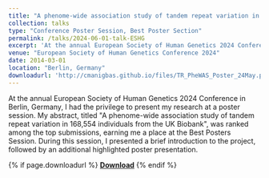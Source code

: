 ```yaml
---
title: "A phenome-wide association study of tandem repeat variation in 168,554 individuals from the UK Biobank"
collection: talks
type: "Conference Poster Session, Best Poster Section"
permalink: /talks/2024-06-01-talk-ESHG
excerpt: 'At the annual European Society of Human Genetics 2024 Conference in Berlin, Germany, I had the privilege to present my research at a poster session'
venue: "European Society of Human Genetics Conference 2024"
date: 2014-03-01
location: "Berlin, Germany"
downloadurl: 'http://cmanigbas.github.io/files/TR_PheWAS_Poster_24May.pdf'
---
```


At the annual European Society of Human Genetics 2024 Conference in Berlin, Germany, I had the privilege to present my research at a poster session. My abstract, titled "A phenome-wide association study of tandem repeat variation in 168,554 individuals from the UK Biobank", was ranked among the top submissions, earning me a place at the Best Posters Session. During this session, I presented a brief introduction to the project, followed by an additional highlighted poster presentation.

{% if page.downloadurl %}
**[Download](http://cmanigbas.github.io/files/TR_PheWAS_Poster_24May.pdf)**
{% endif %}
